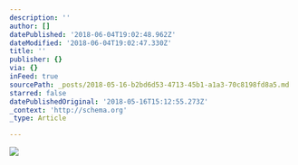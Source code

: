 ```yaml
---
description: ''
author: []
datePublished: '2018-06-04T19:02:48.962Z'
dateModified: '2018-06-04T19:02:47.330Z'
title: ''
publisher: {}
via: {}
inFeed: true
sourcePath: _posts/2018-05-16-b2bd6d53-4713-45b1-a1a3-70c8198fd8a5.md
starred: false
datePublishedOriginal: '2018-05-16T15:12:55.273Z'
_context: 'http://schema.org'
_type: Article

---
```

![](https://the-grid-user-content.s3-us-west-2.amazonaws.com/78e5c332-9e2d-4ef3-8613-1848672a570b.jpg)
